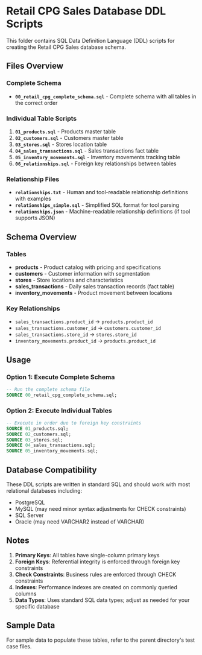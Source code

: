 # Retail CPG Sales Database DDL Scripts

This folder contains SQL Data Definition Language (DDL) scripts for creating the Retail CPG Sales database schema.

## Files Overview

### Complete Schema
- **`00_retail_cpg_complete_schema.sql`** - Complete schema with all tables in the correct order

### Individual Table Scripts
1. **`01_products.sql`** - Products master table
2. **`02_customers.sql`** - Customers master table
3. **`03_stores.sql`** - Stores location table
4. **`04_sales_transactions.sql`** - Sales transactions fact table
5. **`05_inventory_movements.sql`** - Inventory movements tracking table
6. **`06_relationships.sql`** - Foreign key relationships between tables

### Relationship Files
- **`relationships.txt`** - Human and tool-readable relationship definitions with examples
- **`relationships_simple.sql`** - Simplified SQL format for tool parsing
- **`relationships.json`** - Machine-readable relationship definitions (if tool supports JSON)

## Schema Overview

### Tables
- **products** - Product catalog with pricing and specifications
- **customers** - Customer information with segmentation
- **stores** - Store locations and characteristics
- **sales_transactions** - Daily sales transaction records (fact table)
- **inventory_movements** - Product movement between locations

### Key Relationships
- `sales_transactions.product_id` → `products.product_id`
- `sales_transactions.customer_id` → `customers.customer_id`
- `sales_transactions.store_id` → `stores.store_id`
- `inventory_movements.product_id` → `products.product_id`

## Usage

### Option 1: Execute Complete Schema
```sql
-- Run the complete schema file
SOURCE 00_retail_cpg_complete_schema.sql;
```

### Option 2: Execute Individual Tables
```sql
-- Execute in order due to foreign key constraints
SOURCE 01_products.sql;
SOURCE 02_customers.sql;
SOURCE 03_stores.sql;
SOURCE 04_sales_transactions.sql;
SOURCE 05_inventory_movements.sql;
```

## Database Compatibility

These DDL scripts are written in standard SQL and should work with most relational databases including:
- PostgreSQL
- MySQL (may need minor syntax adjustments for CHECK constraints)
- SQL Server
- Oracle (may need VARCHAR2 instead of VARCHAR)

## Notes

1. **Primary Keys**: All tables have single-column primary keys
2. **Foreign Keys**: Referential integrity is enforced through foreign key constraints
3. **Check Constraints**: Business rules are enforced through CHECK constraints
4. **Indexes**: Performance indexes are created on commonly queried columns
5. **Data Types**: Uses standard SQL data types; adjust as needed for your specific database

## Sample Data

For sample data to populate these tables, refer to the parent directory's test case files.